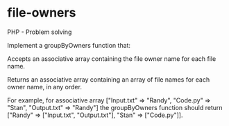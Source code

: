 # file-owners
PHP - Problem solving


Implement a groupByOwners function that:


Accepts an associative array containing the file owner name for each file name.

Returns an associative array containing an array of file names for each owner name, in any order.

For example, for associative array ["Input.txt" => "Randy", "Code.py" => "Stan", "Output.txt" => "Randy"] the groupByOwners function should return ["Randy" => ["Input.txt", "Output.txt"], "Stan" => ["Code.py"]].
